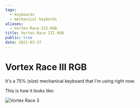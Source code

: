```yaml
---
tags:
  - keyboards
  - mechanical keybords
aliases:
  - Vortex-Race-III-RGB
title: Vortex Race III RGB
public: true
date: 2021-03-27
---
```


# Vortex Race III RGB

It's a 75% (size) mechanical keyboard that I'm using right now.

This is how it looks like:

![Vortex Race 3](vortex-race-3.jpg)
